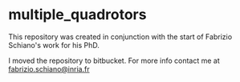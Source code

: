 multiple_quadrotors
=================
This repository was created in conjunction with the start of Fabrizio Schiano's work for his PhD. 

I moved the repository to bitbucket. For more info contact me at fabrizio.schiano@inria.fr
